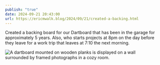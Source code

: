 ```yaml
---
publish: "true"
date: 2024-09-21 20:43:00
url: https://ericmwalk.blog/2024/09/21/created-a-backing.html
---
```


Created a backing board for our Dartboard that has been in the garage for approximately 5 years. Also, who starts projects at 8pm on the day before they leave for a work trip that leaves at 7:10 the next morning.

![A dartboard mounted on wooden planks is displayed on a wall surrounded by framed photographs in a cozy room.](https://ericmwalk.blog/uploads/2024/img-1991.jpeg)